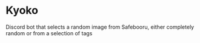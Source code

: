 # Kyoko
Discord bot that selects a random image from Safebooru, either completely random or from a selection of tags

